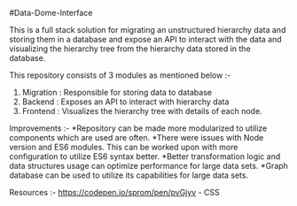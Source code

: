 #Data-Dome-Interface

This is a full stack solution for migrating an unstructured hierarchy data and storing them in a database and expose an API to interact with the data and visualizing the hierarchy tree from the hierarchy data stored in the database.

This repository consists of 3 modules as mentioned below :-

1. Migration : Responsible for storing data to database
2. Backend : Exposes an API to interact with hierarchy data
3. Frontend : Visualizes the hierarchy tree with details of each node.

Improvements :-
*Repository can be made more modularized to utilize components which are used are often.
*There were issues with Node version and ES6 modules. This can be worked upon with more configuration to utilize ES6 syntax better.
*Better transformation logic and data structures usage can optimize performance for large data sets.
*Graph database can be used to utilize its capabilities for large data sets.

Resources :-
https://codepen.io/sprom/pen/pvGjyv - CSS
